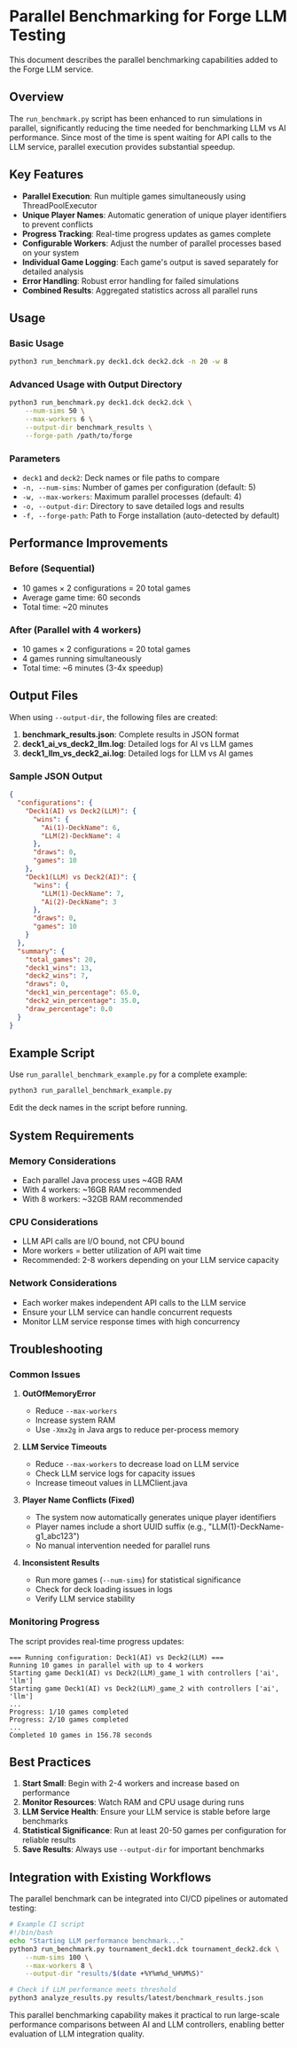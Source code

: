 # Parallel Benchmarking for Forge LLM Testing

This document describes the parallel benchmarking capabilities added to the Forge LLM service.

## Overview

The `run_benchmark.py` script has been enhanced to run simulations in parallel, significantly reducing the time needed for benchmarking LLM vs AI performance. Since most of the time is spent waiting for API calls to the LLM service, parallel execution provides substantial speedup.

## Key Features

- **Parallel Execution**: Run multiple games simultaneously using ThreadPoolExecutor
- **Unique Player Names**: Automatic generation of unique player identifiers to prevent conflicts
- **Progress Tracking**: Real-time progress updates as games complete
- **Configurable Workers**: Adjust the number of parallel processes based on your system
- **Individual Game Logging**: Each game's output is saved separately for detailed analysis
- **Error Handling**: Robust error handling for failed simulations
- **Combined Results**: Aggregated statistics across all parallel runs

## Usage

### Basic Usage

```bash
python3 run_benchmark.py deck1.dck deck2.dck -n 20 -w 8
```

### Advanced Usage with Output Directory

```bash
python3 run_benchmark.py deck1.dck deck2.dck \
    --num-sims 50 \
    --max-workers 6 \
    --output-dir benchmark_results \
    --forge-path /path/to/forge
```

### Parameters

- `deck1` and `deck2`: Deck names or file paths to compare
- `-n, --num-sims`: Number of games per configuration (default: 5)
- `-w, --max-workers`: Maximum parallel processes (default: 4)
- `-o, --output-dir`: Directory to save detailed logs and results
- `-f, --forge-path`: Path to Forge installation (auto-detected by default)

## Performance Improvements

### Before (Sequential)
- 10 games × 2 configurations = 20 total games
- Average game time: 60 seconds
- Total time: ~20 minutes

### After (Parallel with 4 workers)
- 10 games × 2 configurations = 20 total games  
- 4 games running simultaneously
- Total time: ~6 minutes (3-4x speedup)

## Output Files

When using `--output-dir`, the following files are created:

1. **benchmark_results.json**: Complete results in JSON format
2. **deck1_ai_vs_deck2_llm.log**: Detailed logs for AI vs LLM games
3. **deck1_llm_vs_deck2_ai.log**: Detailed logs for LLM vs AI games

### Sample JSON Output

```json
{
  "configurations": {
    "Deck1(AI) vs Deck2(LLM)": {
      "wins": {
        "Ai(1)-DeckName": 6,
        "LLM(2)-DeckName": 4
      },
      "draws": 0,
      "games": 10
    },
    "Deck1(LLM) vs Deck2(AI)": {
      "wins": {
        "LLM(1)-DeckName": 7,
        "Ai(2)-DeckName": 3
      },
      "draws": 0,
      "games": 10
    }
  },
  "summary": {
    "total_games": 20,
    "deck1_wins": 13,
    "deck2_wins": 7,
    "draws": 0,
    "deck1_win_percentage": 65.0,
    "deck2_win_percentage": 35.0,
    "draw_percentage": 0.0
  }
}
```

## Example Script

Use `run_parallel_benchmark_example.py` for a complete example:

```bash
python3 run_parallel_benchmark_example.py
```

Edit the deck names in the script before running.

## System Requirements

### Memory Considerations
- Each parallel Java process uses ~4GB RAM
- With 4 workers: ~16GB RAM recommended
- With 8 workers: ~32GB RAM recommended

### CPU Considerations
- LLM API calls are I/O bound, not CPU bound
- More workers = better utilization of API wait time
- Recommended: 2-8 workers depending on your LLM service capacity

### Network Considerations
- Each worker makes independent API calls to the LLM service
- Ensure your LLM service can handle concurrent requests
- Monitor LLM service response times with high concurrency

## Troubleshooting

### Common Issues

1. **OutOfMemoryError**
   - Reduce `--max-workers`
   - Increase system RAM
   - Use `-Xmx2g` in Java args to reduce per-process memory

2. **LLM Service Timeouts**
   - Reduce `--max-workers` to decrease load on LLM service
   - Check LLM service logs for capacity issues
   - Increase timeout values in LLMClient.java

3. **Player Name Conflicts (Fixed)**
   - The system now automatically generates unique player identifiers
   - Player names include a short UUID suffix (e.g., "LLM(1)-DeckName-g1_abc123")
   - No manual intervention needed for parallel runs

4. **Inconsistent Results**
   - Run more games (`--num-sims`) for statistical significance
   - Check for deck loading issues in logs
   - Verify LLM service stability

### Monitoring Progress

The script provides real-time progress updates:

```
=== Running configuration: Deck1(AI) vs Deck2(LLM) ===
Running 10 games in parallel with up to 4 workers
Starting game Deck1(AI) vs Deck2(LLM)_game_1 with controllers ['ai', 'llm']
Starting game Deck1(AI) vs Deck2(LLM)_game_2 with controllers ['ai', 'llm']
...
Progress: 1/10 games completed
Progress: 2/10 games completed
...
Completed 10 games in 156.78 seconds
```

## Best Practices

1. **Start Small**: Begin with 2-4 workers and increase based on performance
2. **Monitor Resources**: Watch RAM and CPU usage during runs
3. **LLM Service Health**: Ensure your LLM service is stable before large benchmarks
4. **Statistical Significance**: Run at least 20-50 games per configuration for reliable results
5. **Save Results**: Always use `--output-dir` for important benchmarks

## Integration with Existing Workflows

The parallel benchmark can be integrated into CI/CD pipelines or automated testing:

```bash
# Example CI script
#!/bin/bash
echo "Starting LLM performance benchmark..."
python3 run_benchmark.py tournament_deck1.dck tournament_deck2.dck \
    --num-sims 100 \
    --max-workers 8 \
    --output-dir "results/$(date +%Y%m%d_%H%M%S)"

# Check if LLM performance meets threshold
python3 analyze_results.py results/latest/benchmark_results.json
```

This parallel benchmarking capability makes it practical to run large-scale performance comparisons between AI and LLM controllers, enabling better evaluation of LLM integration quality.